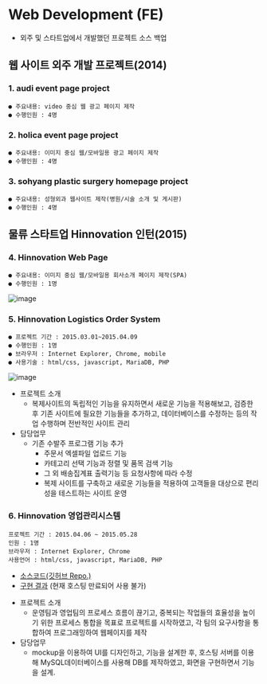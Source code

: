# Web Development (FE)
- 외주 및 스타트업에서 개발했던 프로젝트 소스 백업

## 웹 사이트 외주 개발 프로젝트(2014)
### 1. audi event page project 
	● 주요내용: video 중심 웹 광고 페이지 제작
	● 수행인원 : 4명
### 2. holica event page project
	● 주요내용: 이미지 중심 웹/모바일용 광고 페이지 제작
	● 수행인원 : 4명
### 3. sohyang plastic surgery homepage project
	● 주요내용: 성형외과 웹사이트 제작(병원/시술 소개 및 게시판)
	● 수행인원 : 4명
	
## 물류 스타트업 Hinnovation 인턴(2015)	
### 4. Hinnovation Web Page
	● 주요내용: 이미지 중심 웹/모바일용 회사소개 페이지 제작(SPA)
	● 수행인원 : 1명
![image](https://user-images.githubusercontent.com/8167433/73665906-44908b00-46e5-11ea-9edb-3cbe082deafd.png)
### 5. Hinnovation Logistics Order System
	● 프로젝트 기간 : 2015.03.01~2015.04.09
	● 수행인원 : 1명
	● 브라우저 : Internet Explorer, Chrome, mobile
	● 사용기술 : html/css, javascript, MariaDB, PHP

![image](https://user-images.githubusercontent.com/8167433/73665553-a43a6680-46e4-11ea-90e0-5a1ebf1aa247.png)
* 프로젝트 소개 
  - 복제사이트의 독립적인 기능을 유지하면서 새로운 기능을 적용해보고, 검증한 후 기존 사이트에 필요한 기능들을 추가하고, 데이터베이스를 수정하는 등의 작업 수행하며 전반적인 사이트 관리
* 담당업무
  - 기존 수발주 프로그램 기능 추가 
    + 주문서 엑셀파일 업로드 기능
    + 카테고리 선택 기능과 정렬 및 품목 검색 기능 
    + 그 외 배송집계표 출력기능 등 요청사항에 따라 수정 
    + 복제 사이트를 구축하고 새로운 기능들을 적용하여 고객들을 대상으로 편리성을 테스트하는 사이트 운영
### 6. Hinnovation 영업관리시스템
	프로젝트 기간 : 2015.04.06 ~ 2015.05.28
	인원 : 1명
	브라우저 : Internet Explorer, Chrome
	사용언어 : html/css, javascript, MariaDB, PHP

- [소스코드(깃허브 Repo.)](https://github.com/lazyTitan157/PHP-web-project) 
- [구현 결과](http://buyrunicm.cafe24.com) (현재 호스팅 만료되어 사용 불가)
* 프로젝트 소개
  * 운영팀과 영업팀의 프로세스 흐름이 끊기고, 중복되는 작업들의 효율성을 높이기 위한 프로세스 통합을 목표로 프로젝트를 시작하였고, 각 팀의 요구사항을 통합하여 프로그래밍하여 웹페이지를 제작
* 담당업무
  * mockup을 이용하여 UI를 디자인하고, 기능을 설계한 후, 호스팅 서버를 이용해 MySQL데이터베이스를 사용해 DB를 제작하였고, 화면을 구현하면서 기능을 설계. 


